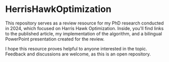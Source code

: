 # HerrisHawkOptimization
This repository serves as a review resource for my PhD research conducted in 2024, which focused on Harris Hawk Optimization. Inside, you'll find links to the published article, my implementation of the algorithm, and a bilingual PowerPoint presentation created for the review.

I hope this resource proves helpful to anyone interested in the topic. Feedback and discussions are welcome, as this is an open repository.